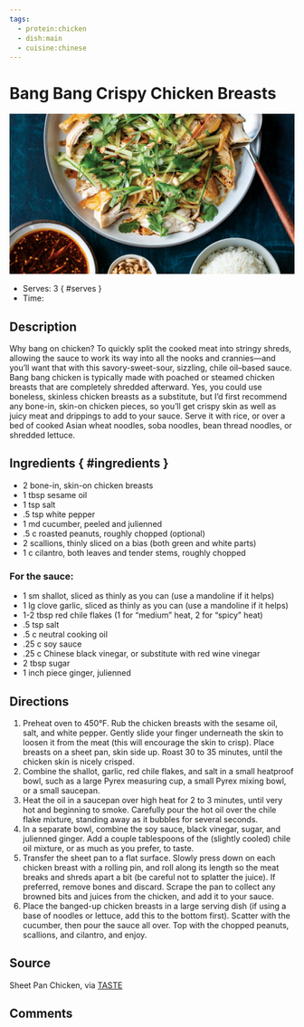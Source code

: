 ```yaml
---
tags:
  - protein:chicken
  - dish:main
  - cuisine:chinese
---
```

# Bang Bang Crispy Chicken Breasts

![Recipe picture](../images/bang_bang_crispy-0.png)

- Serves: 3
{ #serves }
- Time: 

## Description

Why bang on chicken? To quickly split the cooked meat into stringy shreds, allowing the sauce to work its way into all the nooks and crannies—and you’ll want that with this savory-sweet-sour, sizzling, chile oil–based sauce. Bang bang chicken is typically made with poached or steamed chicken breasts that are completely shredded afterward. Yes, you could use boneless, skinless chicken breasts as a substitute, but I’d first recommend any bone-in, skin-on chicken pieces, so you’ll get crispy skin as well as juicy meat and drippings to add to your sauce. Serve it with rice, or over a bed of cooked Asian wheat noodles, soba noodles, bean thread noodles, or shredded lettuce.

## Ingredients { #ingredients }
- 2 bone-in, skin-on chicken breasts
- 1 tbsp sesame oil
- 1 tsp salt
- .5 tsp white pepper
- 1 md cucumber, peeled and julienned
- .5 c roasted peanuts, roughly chopped (optional)
- 2 scallions, thinly sliced on a bias (both green and white parts)
- 1 c cilantro, both leaves and tender stems, roughly chopped

### For the sauce:
- 1 sm shallot, sliced as thinly as you can (use a mandoline if it helps)
- 1 lg clove garlic, sliced as thinly as you can (use a mandoline if it helps)
- 1-2 tbsp red chile flakes (1 for “medium” heat, 2 for “spicy” heat)
- .5 tsp salt
- .5 c neutral cooking oil
- .25 c soy sauce
- .25 c Chinese black vinegar, or substitute with red wine vinegar
- 2 tbsp sugar
- 1 inch piece ginger, julienned

## Directions

1. Preheat oven to 450°F. Rub the chicken breasts with the sesame oil, salt, and white pepper. Gently slide your finger underneath the skin to loosen it from the meat (this will encourage the skin to crisp). Place breasts on a sheet pan, skin side up. Roast 30 to 35 minutes, until the chicken skin is nicely crisped.
2. Combine the shallot, garlic, red chile flakes, and salt in a small heatproof bowl, such as a large Pyrex measuring cup, a small Pyrex mixing bowl, or a small saucepan.
3. Heat the oil in a saucepan over high heat for 2 to 3 minutes, until very hot and beginning to smoke. Carefully pour the hot oil over the chile flake mixture, standing away as it bubbles for several seconds.
4. In a separate bowl, combine the soy sauce, black vinegar, sugar, and julienned ginger. Add a couple tablespoons of the (slightly cooled) chile oil mixture, or as much as you prefer, to taste.
5. Transfer the sheet pan to a flat surface. Slowly press down on each chicken breast with a rolling pin, and roll along its length so the meat breaks and shreds apart a bit (be careful not to splatter the juice). If preferred, remove bones and discard. Scrape the pan to collect any browned bits and juices from the chicken, and add it to your sauce.
6. Place the banged-up chicken breasts in a large serving dish (if using a base of noodles or lettuce, add this to the bottom first). Scatter with the cucumber, then pour the sauce all over. Top with the chopped peanuts, scallions, and cilantro, and enjoy.

## Source

Sheet Pan Chicken, via [TASTE](https://www.tastecooking.com/recipes/bang-bang-crispy-chicken-breasts/)

## Comments
